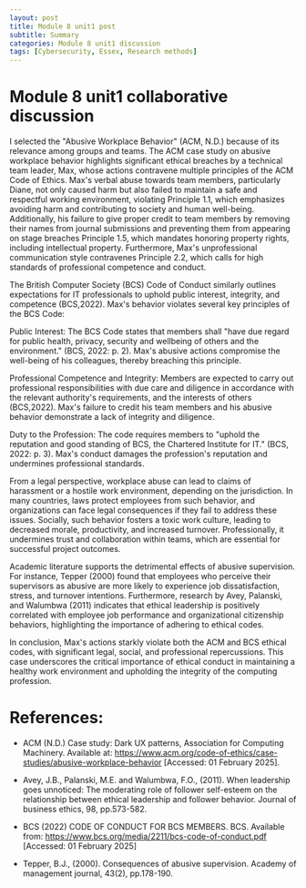 ```yaml
---
layout: post
title: Module 8 unit1 post
subtitle: Summary
categories: Module 8 unit1 discussion
tags: [Cybersecurity, Essex, Research methods]
---
```



# Module 8 unit1 collaborative discussion

I selected the "Abusive Workplace Behavior" (ACM, N.D.) because of its relevance among groups and teams.
The ACM case study on abusive workplace behavior highlights significant ethical breaches by a technical team leader, Max, whose actions contravene multiple principles of the ACM Code of Ethics. Max's verbal abuse towards team members, particularly Diane, not only caused harm but also failed to maintain a safe and respectful working environment, violating Principle 1.1, which emphasizes avoiding harm and contributing to society and human well-being. Additionally, his failure to give proper credit to team members by removing their names from journal submissions and preventing them from appearing on stage breaches Principle 1.5, which mandates honoring property rights, including intellectual property. Furthermore, Max's unprofessional communication style contravenes Principle 2.2, which calls for high standards of professional competence and conduct.

The British Computer Society (BCS) Code of Conduct similarly outlines expectations for IT professionals to uphold public interest, integrity, and competence (BCS,2022). Max's behavior violates several key principles of the BCS Code:

Public Interest: The BCS Code states that members shall "have due regard for public health, privacy, security and wellbeing of others and the environment." (BCS, 2022: p. 2). Max's abusive actions compromise the well-being of his colleagues, thereby breaching this principle.

Professional Competence and Integrity: Members are expected to carry out professional responsibilities with due care and diligence in accordance with the relevant authority's requirements, and the interests of others (BCS,2022). Max's failure to credit his team members and his abusive behavior demonstrate a lack of integrity and diligence.

Duty to the Profession: The code requires members to "uphold the reputation and good standing of BCS, the Chartered Institute for IT." (BCS, 2022: p. 3). Max's conduct damages the profession's reputation and undermines professional standards.

From a legal perspective, workplace abuse can lead to claims of harassment or a hostile work environment, depending on the jurisdiction. In many countries, laws protect employees from such behavior, and organizations can face legal consequences if they fail to address these issues. Socially, such behavior fosters a toxic work culture, leading to decreased morale, productivity, and increased turnover. Professionally, it undermines trust and collaboration within teams, which are essential for successful project outcomes.

Academic literature supports the detrimental effects of abusive supervision. For instance, Tepper (2000) found that employees who perceive their supervisors as abusive are more likely to experience job dissatisfaction, stress, and turnover intentions. Furthermore, research by Avey, Palanski, and Walumbwa (2011) indicates that ethical leadership is positively correlated with employee job performance and organizational citizenship behaviors, highlighting the importance of adhering to ethical codes.

In conclusion, Max's actions starkly violate both the ACM and BCS ethical codes, with significant legal, social, and professional repercussions. This case underscores the critical importance of ethical conduct in maintaining a healthy work environment and upholding the integrity of the computing profession.

# References:

- ACM (N.D.) Case study: Dark UX patterns, Association for Computing Machinery. Available at: https://www.acm.org/code-of-ethics/case-studies/abusive-workplace-behavior [Accessed: 01 February 2025].
  
- Avey, J.B., Palanski, M.E. and Walumbwa, F.O., (2011). When leadership goes unnoticed: The moderating role of follower self-esteem on the relationship between ethical leadership and follower behavior. Journal of business ethics, 98, pp.573-582.
  
- BCS (2022) CODE OF CONDUCT FOR BCS MEMBERS. BCS. Available from: https://www.bcs.org/media/2211/bcs-code-of-conduct.pdf [Accessed: 01 February 2025]
  
- Tepper, B.J., (2000). Consequences of abusive supervision. Academy of management journal, 43(2), pp.178-190.
